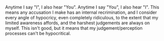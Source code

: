 Anytime I say "I", I also hear "You". Anytime I say "You", I also hear "I". This means any accusation I make has an internal recrimination, and I consider every angle of hypocricy, even completely ridiculous, to the extent that my limited awareness affords, and the harshest judgements are always on myself. This isn't good, but it means that my judgement/perception processes can't be hypocritical.
